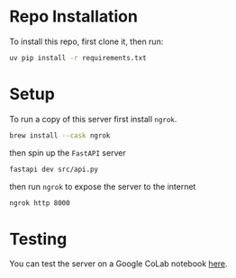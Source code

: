 # Repo Installation

To install this repo, first clone it, then run:

```bash
uv pip install -r requirements.txt
```

# Setup

To run a copy of this server first install `ngrok`. 

```bash
brew install --cask ngrok
```

then spin up the `FastAPI` server

```bash
fastapi dev src/api.py
```

then run `ngrok` to expose the server to the internet

```bash
ngrok http 8000
```

# Testing

You can test the server on a Google CoLab notebook [here](https://colab.research.google.com/drive/1g35zeVQcKyj0nGk_GUFplw93yPakdezp?authuser=0#scrollTo=F8NIAwtKgmJ1). 

